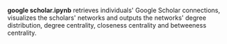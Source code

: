 **google scholar.ipynb** retrieves individuals' Google Scholar connections, visualizes the scholars' networks and outputs the networks' degree distribution, degree centrality, closeness centrality and betweeness centrality.

